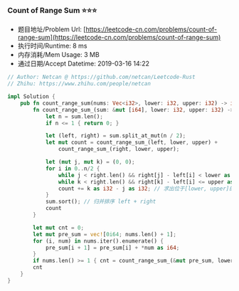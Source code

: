 ### Count of Range Sum :star::star::star:
- 题目地址/Problem Url: [https://leetcode-cn.com/problems/count-of-range-sum](https://leetcode-cn.com/problems/count-of-range-sum)
- 执行时间/Runtime: 8 ms 
- 内存消耗/Mem Usage: 3 MB
- 通过日期/Accept Datetime: 2019-03-16 14:22

```rust
// Author: Netcan @ https://github.com/netcan/Leetcode-Rust
// Zhihu: https://www.zhihu.com/people/netcan

impl Solution {
    pub fn count_range_sum(nums: Vec<i32>, lower: i32, upper: i32) -> i32 {
        fn count_range_sum_(sum: &mut [i64], lower: i32, upper: i32) -> i32 {
            let n = sum.len();
            if n <= 1 { return 0; }

            let (left, right) = sum.split_at_mut(n / 2);
            let mut count = count_range_sum_(left, lower, upper) +
                count_range_sum_(right, lower, upper);

            let (mut j, mut k) = (0, 0);
            for i in 0..n/2 {
                while j < right.len() && right[j] - left[i] < lower as i64 { j += 1; }
                while k < right.len() && right[k] - left[i] <= upper as i64 { k += 1; }
                count += k as i32 - j as i32; // 求出位于[lower, upper]的个数
            }
            sum.sort(); // 归并排序 left + right
            count
        }

        let mut cnt = 0;
        let mut pre_sum = vec![0i64; nums.len() + 1];
        for (i, num) in nums.iter().enumerate() {
            pre_sum[i + 1] = pre_sum[i] + *num as i64;
        }
        if nums.len() >= 1 { cnt = count_range_sum_(&mut pre_sum, lower, upper); }
        cnt
    }
}

```
